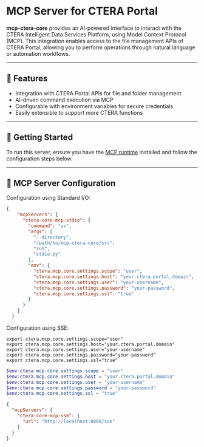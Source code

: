 # MCP Server for CTERA Portal

**mcp-ctera-core** provides an AI-powered interface to interact with the CTERA Intelligent Data Services Platform, using Model Context Protocol (MCP). This integration enables access to the file management APIs of CTERA Portal, allowing you to perform operations through natural language or automation workflows.

---

## 🔧 Features

- Integration with CTERA Portal APIs for file and folder management
- AI-driven command execution via MCP
- Configurable with environment variables for secure credentials
- Easily extensible to support more CTERA functions

---

## 🚀 Getting Started

To run this server, ensure you have the [MCP runtime](https://modelcontextprotocol.io/quickstart/user) installed and follow the configuration steps below.

---

## 🧩 MCP Server Configuration

Configuration using Standard I/O:

```json
{
    "mcpServers": {
      "ctera-core-mcp-stdio": {
        "command": "uv",
        "args": [
          "--directory",
          "/path/to/mcp-ctera-core/src",
          "run",
          "stdio.py"
        ],
        "env": {
          "ctera.mcp.core.settings.scope": "user",
          "ctera.mcp.core.settings.host": "your.ctera.portal.domain",
          "ctera.mcp.core.settings.user": "your-username",
          "ctera.mcp.core.settings.password": "your-password",
          "ctera.mcp.core.settings.ssl": "true"
        }
      }
    }
  }
```

Configuration using SSE:

```base
export ctera.mcp.core.settings.scope="user"
export ctera.mcp.core.settings.host="your.ctera.portal.domain"
export ctera.mcp.core.settings.user="your-username"
export ctera.mcp.core.settings.password="your-password"
export ctera.mcp.core.settings.ssl="true"
```

```powershell
$env:ctera.mcp.core.settings.scope = "user"
$env:ctera.mcp.core.settings.host = "your.ctera.portal.domain"
$env:ctera.mcp.core.settings.user = "your-username"
$env:ctera.mcp.core.settings.password = "your-password"
$env:ctera.mcp.core.settings.ssl = "true"
```

```json
{
  "mcpServers": {
    "ctera-core-mcp-sse": {
      "url": "http://localhost:8000/sse"
    }
  }
}
